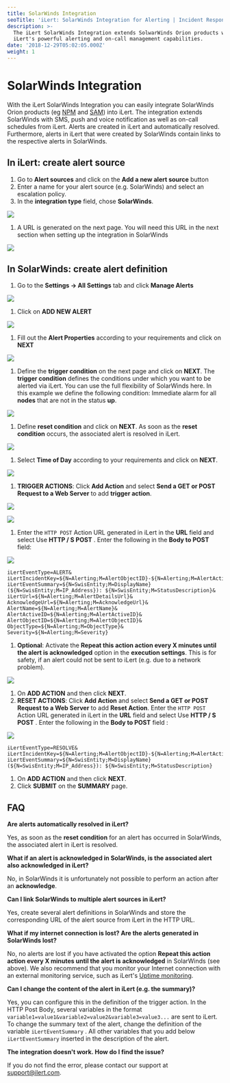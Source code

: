 ```yaml
---
title: SolarWinds Integration
seoTitle: 'iLert: SolarWinds Integration for Alerting | Incident Response | Uptime'
description: >-
  The iLert SolarWinds Integration extends SolwarWinds Orion products with
  iLert's powerful alerting and on-call management capabilities.
date: '2018-12-29T05:02:05.000Z'
weight: 1
---
```


# SolarWinds Integration

With the iLert SolarWinds Integration you can easily integrate SolarWinds Orion products \(eg [NPM](https://www.solarwinds.com/network-performance-monitor) and [SAM](https://www.solarwinds.com/server-application-monitor)\) into iLert. The integration extends SolarWinds with SMS, push and voice notification as well as on-call schedules from iLert. Alerts are created in iLert and automatically resolved. Furthermore, alerts in iLert that were created by SolarWinds contain links to the respective alerts in SolarWinds.

## In iLert: create alert source <a id="create-alarm-source"></a>

1. Go to **Alert sources** and click on the **Add a new alert source** button
2. Enter a name for your alert source \(e.g. SolarWinds\) and select an escalation policy.
3. In the **integration type** field, chose **SolarWinds**.

![](../.gitbook/assets/screenshot-2020-09-04-at-09.55.06.png)

1. A URL is generated on the next page. You will need this URL in the next section when setting up the integration in SolarWinds

![](../.gitbook/assets/screenshot-2020-09-04-at-09.58.49.png)

## In SolarWinds: create alert definition <a id="alert-definition"></a>

1. Go to the **Settings → All Settings** tab and click **Manage Alerts**

![](../.gitbook/assets/sw3.png)

1. Click on **ADD NEW ALERT**

![](../.gitbook/assets/sw4.png)

1. Fill out the **Alert Properties** according to your requirements and click on **NEXT**

![](../.gitbook/assets/sw5.png)

1. Define the **trigger condition** on the next page and click on **NEXT**. The **trigger condition** defines the conditions under which you want to be alerted via iLert. You can use the full flexibility of SolarWinds here. In this example we define the following condition: Immediate alarm for all **nodes** that are not in the status **up**.

![](../.gitbook/assets/sw6.png)

1. Define **reset condition** and click on **NEXT**. As soon as the **reset condition** occurs, the associated alert is resolved in iLert.

![](../.gitbook/assets/sw7.png)

1. Select **Time of Day** according to your requirements and click on **NEXT**.

![](../.gitbook/assets/sw8.png)

1. **TRIGGER ACTIONS**: Click **Add Action** and select **Send a GET or POST Request to a Web Server** to add **trigger action**.

![](../.gitbook/assets/sw9.png)

![](../.gitbook/assets/sw10.png)

1. Enter the `HTTP POST` Action URL generated in iLert in the **URL** field and select Use **HTTP / S POST** . Enter the following in the **Body to POST** field:

![](../.gitbook/assets/sw11.png)

```text
iLertEventType=ALERT&
iLertIncidentKey=${N=Alerting;M=AlertObjectID}-${N=Alerting;M=AlertActiveID}&
iLertEventSummary=${N=SwisEntity;M=DisplayName} (${N=SwisEntity;M=IP_Address}): ${N=SwisEntity;M=StatusDescription}&
iLertUrl=${N=Alerting;M=AlertDetailsUrl}&
AcknowledgeUrl=${N=Alerting;M=AcknowledgeUrl}&
AlertName=${N=Alerting;M=AlertName}&
AlertActiveID=${N=Alerting;M=AlertActiveID}&
AlertObjectID=${N=Alerting;M=AlertObjectID}&
ObjectType=${N=Alerting;M=ObjectType}&
Severity=${N=Alerting;M=Severity}
```

1. **Optional**: Activate the **Repeat this action action every X minutes until the alert is acknowledged** option in the **execution settings**. This is for safety, if an alert could not be sent to iLert \(e.g. due to a network problem\).

![](../.gitbook/assets/sw12.png)

1. On **ADD ACTION** and then click **NEXT**.
2. **RESET ACTIONS**: Click **Add Action** and select **Send a GET or POST Request to a Web Server** to add **Reset Action**. Enter the `HTTP POST` Action URL generated in iLert in the **URL** field and select Use **HTTP / S POST** . Enter the following in the **Body to POST** field :

![](../.gitbook/assets/sw13.png)

```text
iLertEventType=RESOLVE&
iLertIncidentKey=${N=Alerting;M=AlertObjectID}-${N=Alerting;M=AlertActiveID}&
iLertEventSummary=${N=SwisEntity;M=DisplayName} (${N=SwisEntity;M=IP_Address}): ${N=SwisEntity;M=StatusDescription}
```

1. On **ADD ACTION** and then click **NEXT**.
2. Click **SUBMIT** on the **SUMMARY** page.

## FAQ <a id="faq"></a>

**Are alerts automatically resolved in iLert?**

Yes, as soon as the **reset condition** for an alert has occurred in SolarWinds, the associated alert in iLert is resolved.

**What if an alert is acknowledged in SolarWinds, is the associated alert also acknowledged in iLert?**

No, in SolarWinds it is unfortunately not possible to perform an action after an **acknowledge**.

**Can I link SolarWinds to multiple alert sources in iLert?**

Yes, create several alert definitions in SolarWinds and store the corresponding URL of the alert source from iLert in the HTTP URL.

**What if my internet connection is lost? Are the alerts generated in SolarWinds lost?**

No, no alerts are lost if you have activated the option **Repeat this action action every X minutes until the alert is acknowledged** in SolarWinds \(see above\). We also recommend that you monitor your Internet connection with an external monitoring service, such as iLert's [Uptime monitoring](https://www.ilert.com/product/uptime-monitoring/).

**Can I change the content of the alert in iLert \(e.g. the summary\)?**

Yes, you can configure this in the definition of the trigger action. In the HTTP Post Body, several variables in the format `variable1=value1&variable2=value2&variable3=value3...` are sent to iLert. To change the summary text of the alert, change the definition of the variable `iLertEventSummary` . All other variables that you add below `iLertEventSummary` inserted in the description of the alert.

**The integration doesn't work. How do I find the issue?**

If you do not find the error, please contact our support at [support@ilert.com](mailto:support@ilert.com).

